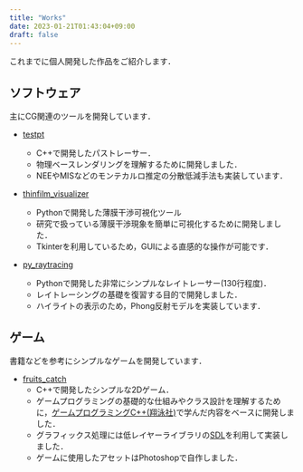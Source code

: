 ```yaml
---
title: "Works"
date: 2023-01-21T01:43:04+09:00
draft: false
---
```


これまでに個人開発した作品をご紹介します．

## ソフトウェア

主にCG関連のツールを開発しています．

- [testpt](https://github.com/yoyolon/testpt)
  - C++で開発したパストレーサー．
  - 物理ベースレンダリングを理解するために開発しました．
  - NEEやMISなどのモンテカルロ推定の分散低減手法も実装しています．

- [thinfilm_visualizer](https://github.com/yoyolon/thinfilm_visualizer)
  - Pythonで開発した薄膜干渉可視化ツール
  - 研究で扱っている薄膜干渉現象を簡単に可視化するために開発しました．
  - Tkinterを利用しているため，GUIによる直感的な操作が可能です．

- [py_raytracing](https://github.com/yoyolon/py_raytracing)
  - Pythonで開発した非常にシンプルなレイトレーサー(130行程度)．
  - レイトレーシングの基礎を復習する目的で開発しました．
  - ハイライトの表示のため，Phong反射モデルを実装しています．

## ゲーム

書籍などを参考にシンプルなゲームを開発しています．

- [fruits_catch](https://github.com/yoyolon/fruits_catch)
  - C++で開発したシンプルな2Dゲーム．
  - ゲームプログラミングの基礎的な仕組みやクラス設計を理解するために，[ゲームプログラミングC++(翔泳社)](https://www.shoeisha.co.jp/book/detail/9784798157610)で学んだ内容をベースに開発しました．
  - グラフィックス処理には低レイヤーライブラリの[SDL](https://github.com/libsdl-org/SDL/tree/SDL2)を利用して実装しました．
  - ゲームに使用したアセットはPhotoshopで自作しました．
